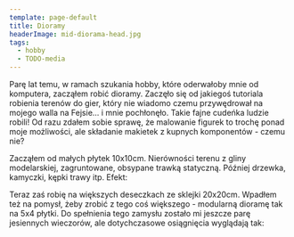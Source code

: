 ```yaml
---
template: page-default
title: Dioramy
headerImage: mid-diorama-head.jpg
tags:
  - hobby
  - TODO-media
---
```

<block id="w-budowie" />

Parę lat temu, w ramach szukania hobby, które oderwałoby mnie od komputera, zacząłem robić dioramy. Zaczęło się od jakiegoś tutoriala robienia terenów do gier, który nie wiadomo czemu przywędrował na mojego walla na Fejsie... i mnie pochłonęło. Takie fajne cudeńka ludzie robili! Od razu zdałem sobie sprawę, że malowanie figurek to trochę ponad moje możliwości, ale składanie makietek z kupnych komponentów - czemu nie? 

Zacząłem od małych płytek 10x10cm. Nierówności terenu z gliny modelarskiej, zagruntowane, obsypane trawką statyczną. Później drzewka, kamyczki, kępki trawy itp. Efekt:

Teraz zaś robię na większych deseczkach ze sklejki 20x20cm. Wpadłem też na pomysł, żeby zrobić z tego coś większego - modularną dioramę tak na 5x4 płytki. Do spełnienia tego zamysłu zostało mi jeszcze parę jesiennych wieczorów, ale dotychczasowe osiągnięcia wyglądają tak:
